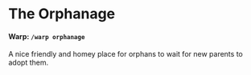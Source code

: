 # The Orphanage

#### Warp: `/warp orphanage`

A nice friendly and homey place for orphans to wait for new parents to adopt them.